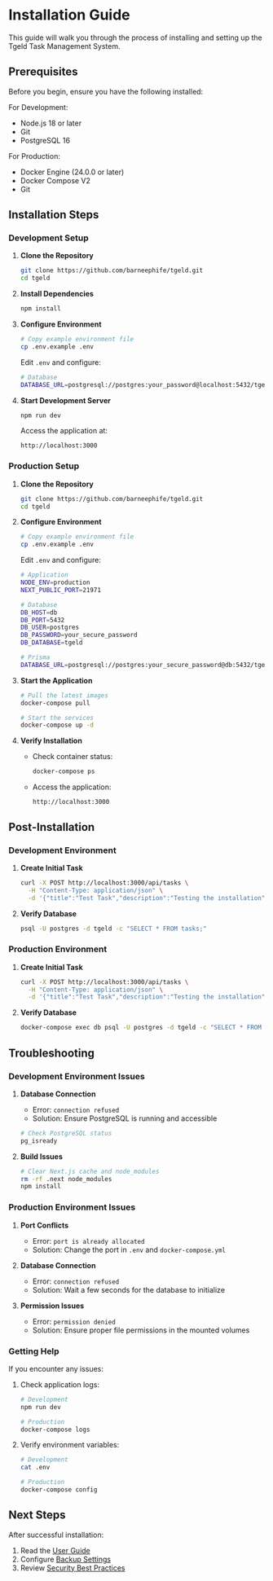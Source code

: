 # Installation Guide

This guide will walk you through the process of installing and setting up the Tgeld Task Management System.

## Prerequisites

Before you begin, ensure you have the following installed:

For Development:
- Node.js 18 or later
- Git
- PostgreSQL 16

For Production:
- Docker Engine (24.0.0 or later)
- Docker Compose V2
- Git

## Installation Steps

### Development Setup

1. **Clone the Repository**
   ```bash
   git clone https://github.com/barneephife/tgeld.git
   cd tgeld
   ```

2. **Install Dependencies**
   ```bash
   npm install
   ```

3. **Configure Environment**
   ```bash
   # Copy example environment file
   cp .env.example .env
   ```

   Edit `.env` and configure:
   ```bash
   # Database
   DATABASE_URL=postgresql://postgres:your_password@localhost:5432/tgeld?schema=public
   ```

4. **Start Development Server**
   ```bash
   npm run dev
   ```

   Access the application at:
   ```
   http://localhost:3000
   ```

### Production Setup

1. **Clone the Repository**
   ```bash
   git clone https://github.com/barneephife/tgeld.git
   cd tgeld
   ```

2. **Configure Environment**
   ```bash
   # Copy example environment file
   cp .env.example .env
   ```

   Edit `.env` and configure:
   ```bash
   # Application
   NODE_ENV=production
   NEXT_PUBLIC_PORT=21971

   # Database
   DB_HOST=db
   DB_PORT=5432
   DB_USER=postgres
   DB_PASSWORD=your_secure_password
   DB_DATABASE=tgeld

   # Prisma
   DATABASE_URL=postgresql://postgres:your_secure_password@db:5432/tgeld?schema=public
   ```

3. **Start the Application**
   ```bash
   # Pull the latest images
   docker-compose pull

   # Start the services
   docker-compose up -d
   ```

4. **Verify Installation**
   - Check container status:
     ```bash
     docker-compose ps
     ```

   - Access the application:
     ```
     http://localhost:3000
     ```

## Post-Installation

### Development Environment

1. **Create Initial Task**
   ```bash
   curl -X POST http://localhost:3000/api/tasks \
     -H "Content-Type: application/json" \
     -d '{"title":"Test Task","description":"Testing the installation","payout_value":10}'
   ```

2. **Verify Database**
   ```bash
   psql -U postgres -d tgeld -c "SELECT * FROM tasks;"
   ```

### Production Environment

1. **Create Initial Task**
   ```bash
   curl -X POST http://localhost:3000/api/tasks \
     -H "Content-Type: application/json" \
     -d '{"title":"Test Task","description":"Testing the installation","payout_value":10}'
   ```

2. **Verify Database**
   ```bash
   docker-compose exec db psql -U postgres -d tgeld -c "SELECT * FROM tasks;"
   ```

## Troubleshooting

### Development Environment Issues

1. **Database Connection**
   - Error: `connection refused`
   - Solution: Ensure PostgreSQL is running and accessible
   ```bash
   # Check PostgreSQL status
   pg_isready
   ```

2. **Build Issues**
   ```bash
   # Clear Next.js cache and node_modules
   rm -rf .next node_modules
   npm install
   ```

### Production Environment Issues

1. **Port Conflicts**
   - Error: `port is already allocated`
   - Solution: Change the port in `.env` and `docker-compose.yml`

2. **Database Connection**
   - Error: `connection refused`
   - Solution: Wait a few seconds for the database to initialize

3. **Permission Issues**
   - Error: `permission denied`
   - Solution: Ensure proper file permissions in the mounted volumes

### Getting Help

If you encounter any issues:

1. Check application logs:
   ```bash
   # Development
   npm run dev

   # Production
   docker-compose logs
   ```

2. Verify environment variables:
   ```bash
   # Development
   cat .env

   # Production
   docker-compose config
   ```

## Next Steps

After successful installation:

1. Read the [User Guide](../2-user-guide/basics.md)
2. Configure [Backup Settings](../5-maintenance/backup-restore.md)
3. Review [Security Best Practices](../2-architecture/security.md)
